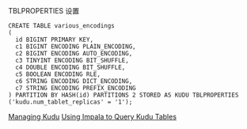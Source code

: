 
TBLPROPERTIES 设置

```
CREATE TABLE various_encodings
(
  id BIGINT PRIMARY KEY,
  c1 BIGINT ENCODING PLAIN_ENCODING,
  c2 BIGINT ENCODING AUTO_ENCODING,
  c3 TINYINT ENCODING BIT_SHUFFLE,
  c4 DOUBLE ENCODING BIT_SHUFFLE,
  c5 BOOLEAN ENCODING RLE,
  c6 STRING ENCODING DICT_ENCODING,
  c7 STRING ENCODING PREFIX_ENCODING
) PARTITION BY HASH(id) PARTITIONS 2 STORED AS KUDU TBLPROPERTIES ('kudu.num_tablet_replicas' = '1');
```

 [Managing Kudu](https://www.cloudera.com/documentation/enterprise/latest/topics/cm_mc_kudu_service.html#impala_dependency)
 [Using Impala to Query Kudu Tables](https://www.cloudera.com/documentation/enterprise/5-11-x/topics/impala_kudu.html#kudu_benefits)
